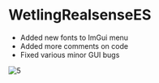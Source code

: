 # WetlingRealsenseES

- Added new fonts to ImGui menu
- Added more comments on code
- Fixed various minor GUI bugs

![5](https://user-images.githubusercontent.com/21957042/49271301-ee540680-f4a7-11e8-9796-bed18984862b.png)

